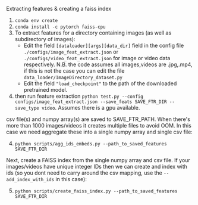 Extracting features & creating a faiss index

1. `conda env create`
2. `conda install -c pytorch faiss-cpu`
3. To extract features for a directory containing images (as well as subdirectory of images):
   - Edit the field `[dataloader][args][data_dir]` field in the config file `./configs/image_feat_extract.json` or `./configs/video_feat_extract.json` for image or video data respectively.
   N.B. the code assumes all images,videos are .jpg,.mp4, if this is not the case you can edit the file `data_loader/ImageDirectory_dataset.py`
   - Edit the field `"load_checkpoint"` to the path of the downloaded pretrained model. 
4. then run feature extraction `python test.py --config configs/image_feat_extract.json --save_feats SAVE_FTR_DIR --save_type video`. Assumes there is a gpu available.

csv file(s) and numpy array(s) are saved to SAVE_FTR_PATH. When there's more than 1000 images/videos it creates multiple files to avoid OOM. In this case we need aggregate these into a single numpy array and single csv file:

4. `python scripts/agg_ids_embeds.py --path_to_saved_features SAVE_FTR_DIR`

Next, create a FAISS index from the single numpy array and csv file. If your images/videos have unique integer IDs then we can create and index with ids (so you dont need to carry around the csv mapping, use the `--add_index_with_ids` in this case):

5. `python scripts/create_faiss_index.py --path_to_saved_features SAVE_FTR_DIR`